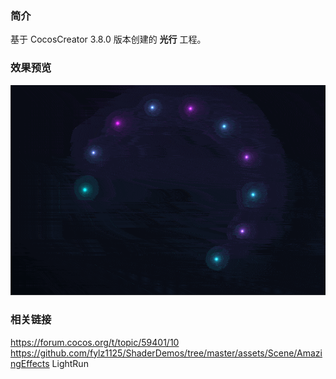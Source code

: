 ### 简介
基于 CocosCreator 3.8.0 版本创建的 **光行** 工程。

### 效果预览
![image](../../../gif/202207/2022070403.gif)

### 相关链接
https://forum.cocos.org/t/topic/59401/10        
https://github.com/fylz1125/ShaderDemos/tree/master/assets/Scene/AmazingEffects LightRun